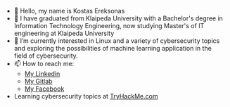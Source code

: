 - 👋 Hello, my name is Kostas Ereksonas
- 👀 I have graduated from Klaipeda University with a Bachelor's degree in Information Technology Engineering, now studying Master's of IT engineering at Klaipeda University 
- 🌱 I’m currently interested in Linux and a variety of cybersecurity topics and exploring the possibilities of machine learning application in the field of cybersecurity.
- 📫 How to reach me:
  - [My Linkedin](https://www.linkedin.com/in/kostasereksonas/)
  - [My Gitlab](https://gitlab.com/k.ereksonas/)
  - [My Facebook](https://www.facebook.com/kostas.ereksonas/)
- Learning cybersecurity topics at [TryHackMe.com](https://tryhackme.com)
